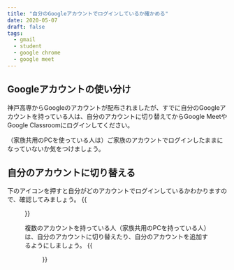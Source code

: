 ```yaml
---
title: "自分のGoogleアカウントでログインしているか確かめる"
date: 2020-05-07
draft: false
tags: 
  - gmail
  - student
  - google chrome
  - google meet
---
```



## Googleアカウントの使い分け
神戸高専からGoogleのアカウントが配布されましたが、すでに自分のGoogleアカウントを持っている人は、自分のアカウントに切り替えてからGoogle MeetやGoogle Classroomにログインしてください。

（家族共用のPCを使っている人は）ご家族のアカウントでログインしたままになっていないか気をつけましょう。

## 自分のアカウントに切り替える
下のアイコンを押すと自分がどのアカウントでログインしているかわかりますので、確認してみましょう。
{{<figure src="1.png" title="" class="center">}}


複数のアカウントを持っている人（家族共用のPCを持っている人）は、自分のアカウントに切り替えたり、自分のアカウントを追加するようにしましょう。
{{<figure src="2.png" title="" class="center">}}



